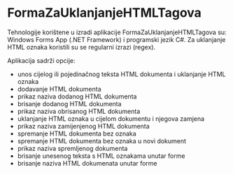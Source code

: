 # FormaZaUklanjanjeHTMLTagova

Tehnologije korištene u izradi aplikacije FormaZaUklanjanjeHTMLTagova su: Windows Forms App (.NET Framework) i programski jezik C#.
Za uklanjanje HTML oznaka koristili su se regularni izrazi (regex).

Aplikacija sadrži opcije:

- unos cijelog ili pojedinačnog teksta HTML dokumenta i uklanjanje HTML oznaka
- dodavanje HTML dokumenta
- prikaz naziva dodanog HTML dokumenta
- brisanje dodanog HTML dokumenta
- prikaz naziva obrisanog HTML dokumenta
- uklanjanje HTML oznaka u cijelom dokumentu i njegova zamjena
- prikaz naziva zamijenjenog HTML dokumenta
- spremanje HTML dokumenta bez oznaka
- spremanje HTML dokumenta bez oznaka u novi dokument
- prikaz naziva spremljenog dokumenta
- brisanje unesenog teksta s HTML oznakama unutar forme
- brisanje naziva HTML dokumenata unutar forme
